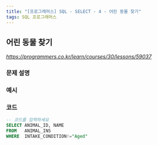 ```yaml
---
title: "[프로그래머스] SQL - SELECT - 4 - 어린 동물 찾기"
tags: SQL 프로그래머스
---
```


## 어린 동물 찾기

*<https://programmers.co.kr/learn/courses/30/lessons/59037>*

### 문제 설명

### 예시

### 코드

``` sql
-- 코드를 입력하세요
SELECT ANIMAL_ID, NAME
FROM   ANIMAL_INS
WHERE  INTAKE_CONDITION!="Aged"
```